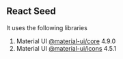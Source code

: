 ## React Seed

It uses the following libraries

1. Material UI [@material-ui/core](https://material-ui.com/) 4.9.0
2. Material UI [@material-ui/icons](https://material-ui.com/) 4.5.1
